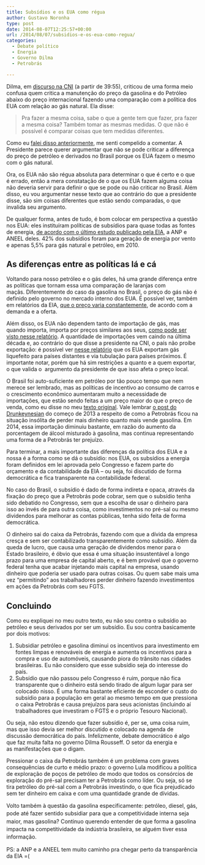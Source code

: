 ```yaml
---
title: Subsídios e os EUA como régua
author: Gustavo Noronha
type: post
date: 2014-08-07T12:25:57+00:00
url: /2014/08/07/subsidios-e-os-eua-como-regua/
categories:
  - Debate político
  - Energia
  - Governo Dilma
  - Petrobrás

---
```

Dilma, em [discurso na CNI][1] (a partir de 39:55), criticou de uma forma meio confusa quem critica a manutenção do preço da gasolina e do Petróleo abaixo do preço internacional fazendo uma comparação com a política dos EUA com relação ao gás natural. Ela disse:

> Pra fazer a mesma coisa, sabe o que a gente tem que fazer, pra fazer a mesma coisa? Também tomar as mesmas medidas. O que não é possível é comparar coisas que tem medidas diferentes.

Como eu [falei disso anteriormente][2], me senti compelido a comentar. A Presidente parece querer argumentar que não se pode criticar a diferença do preço de petróleo e derivados no Brasil porque os EUA fazem o mesmo com o gás natural.

Ora, os EUA não são régua absoluta para determinar o que é certo e o que é errado, então a mera constatação de o que os EUA fazem alguma coisa não deveria servir para definir o que se pode ou não criticar no Brasil. Além disso, eu vou argumentar nesse texto que ao contrário do que a presidente disse, são sim coisas diferentes que estão sendo comparadas, o que invalida seu argumento.

De qualquer forma, antes de tudo, é bom colocar em perspectiva a questão nos EUA: eles instituíram políticas de subsídios para quase todas as fontes de energia, [de acordo com o último estudo publicado pela EIA][3], a ANP e ANEEL deles. 42% dos subsídios foram para geração de energia por vento e apenas 5,5% para gás natural e petróleo, em 2010.

## As diferenças entre as políticas lá e cá

Voltando para nosso petróleo e o gás deles, há uma grande diferença entre as políticas que tornam essa uma comparação de laranjas com maçãs. Diferentemente do caso da gasolina no Brasil, o preço do gás não é definido pelo governo no mercado interno dos EUA. É possível ver, também em relatórios da EIA, [que o preço varia constantemente][4], de acordo com a demanda e a oferta.

Além disso, os EUA não dependem tanto de importação de gás, mas quando importa, importa por preços similares aos seus, [como pode ser visto nesse relatório][5]. A quantidade de importações vem caindo na última década e, ao contrário do que disse a presidente na CNI, o país não proíbe exportação: é possível ver [nesse relatório][6] que os EUA exportam gás liquefeito para países distantes e via tubulação para países próximos. É importante notar, porém que há sim restrições a quanto e a quem exportar, o que valida o  argumento da presidente de que isso afeta o preço local.

O Brasil foi auto-suficiente em petróleo por tão pouco tempo que nem merece ser lembrado, mas as políticas de incentivo ao consumo de carros e o crescimento econômico aumentaram muito a necessidade de importações, que estão sendo feitas a um preço maior do que o preço de venda, como eu disse no meu [texto original][2]. Vale lembrar [o post do Drunkeynesian][7] do começo de 2013 a respeito de como a Petrobrás ficou na situação insólita de perder mais dinheiro quanto mais vende gasolina. Em 2014, essa importação diminuiu bastante, em razão do aumento da porcentagem de álcool misturado à gasolina, mas continua representando uma forma de a Petrobrás ter prejuízo.

Para terminar, a mais importante das diferenças da política dos EUA e a nossa é a forma como se dá o subsídio: nos EUA, os subsídios a energia foram definidos em lei aprovada pelo Congresso e fazem parte do orçamento e da contabilidade da EIA &#8211; ou seja, foi discutido de forma democrática e fica transparente na contabilidade federal.

No caso do Brasil, o subsídio é dado de forma indireta e opaca, através da fixação do preço que a Petrobrás pode cobrar, sem que o subsídio tenha sido debatido no Congresso, sem que a escolha de usar o dinheiro para isso ao invés de para outra coisa, como investimentos no pré-sal ou mesmo dividendos para melhorar as contas públicas, tenha sido feita de forma democrática.

O dinheiro sai do caixa da Petrobrás, fazendo com que a dívida da empresa cresça e sem ser contabilizado transparentemente como subsídio. Além da queda de lucro, que causa uma geração de dividendos menor para o Estado brasileiro, é óbvio que essa é uma situação insustentável a longo prazo para uma empresa de capital aberto, e é bem provável que o governo federal tenha que acabar injetando mais capital na empresa, usando dinheiro que poderia ser usado para outras coisas. Ou quem sabe mais uma vez &#8220;permitindo&#8221; aos trabalhadores perder dinheiro fazendo investimentos em ações da Petrobrás com seu FGTS.

## Concluindo

Como eu expliquei no meu outro texto, eu não sou contra o subsídio ao petróleo e seus derivados por ser um subsídio. Eu sou contra basicamente por dois motivos:

  1. Subsidiar petróleo e gasolina diminui os incentivos para investimento em fontes limpas e renováveis de energia e aumenta os incentivos para a compra e uso de automóveis, causando piora do trânsito nas cidades brasileiras. Eu não considero que esse subsídio seja do interesse do país.
  2. Subsídio que não passou pelo Congresso é ruim, porque não fica transparente que o dinheiro está sendo tirado de algum lugar para ser colocado nisso. É uma forma bastante eficiente de esconder o custo do subsídio para a população em geral ao mesmo tempo em que pressiona o caixa Petrobrás e causa prejuízos para seus acionistas (incluindo aí trabalhadores que investiram o FGTS e o próprio Tesouro Nacional).

Ou seja, não estou dizendo que fazer subsídio é, per se, uma coisa ruim, mas que isso devia ser melhor discutido e colocado na agenda de discussão democrática do país. Infelizmente, debate democrático é algo que faz muita falta no governo Dilma Rousseff. O setor da energia e as manifestações que o digam.

Pressionar o caixa da Petrobrás também é um problema com graves consequências de curto e médio prazo: o governo Lula modificou a política de exploração de poços de petróleo de modo que todos os consórcios de exploração do pré-sal precisam ter a Petrobrás como líder. Ou seja, só se tira petróleo do pré-sal com a Petrobrás investindo, o que fica prejudicado sem ter dinheiro em caixa e com uma quantidade grande de dívidas.

<span style="line-height: 20.181514739990234px;">Volto também à questão da gasolina especificamente: petróleo, diesel, gás, pode até fazer sentido subsidiar para que a competitividade interna seja maior, mas gasolina? Continuo querendo entender de que forma a gasolina impacta na competitividade da indústria brasileira, se alguém tiver essa informação.</span>

PS: a ANP e a ANEEL tem muito caminho pra chegar perto da transparência da EIA =(

 [1]: https://www.youtube.com/watch?v=wKCsVYIe0OM#t=2395
 [2]: http://politi.kov.blog.br/2013/06/12/discussoes-sobre-a-petrobras/
 [3]: http://www.eia.gov/analysis/requests/subsidy/
 [4]: http://www.eia.gov/dnav/ng/ng_pri_sum_dcu_nus_m.htm
 [5]: http://www.eia.gov/dnav/ng/ng_move_impc_s1_m.htm
 [6]: http://www.eia.gov/naturalgas/importsexports/annual/
 [7]: http://drunkeynesian.blogspot.com.br/2013/01/operando-acoes-no-planeta-bizarro.html